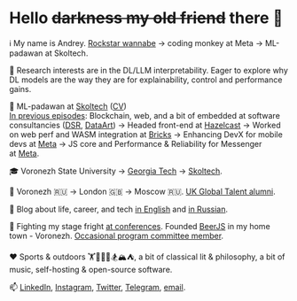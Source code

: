 # Hello ~~darkness my old friend~~ there 👋

ℹ️ My name is Andrey. [Rockstar wannabe](https://notsoalive.goncharov.page/) -> coding monkey at Meta -> ML-padawan at Skoltech. 

🧪 Research interests are in the DL/LLM interpretability. Eager to explore why DL models are the way they are for explainability, control and performance gains.

💼 ML-padawan at [Skoltech](https://new.skoltech.ru/en/programs/msc-data-sciences) ([CV](https://goncharov.page/cv))     
<ins>In previous episodes</ins>: Blockchain, web, and a bit of embedded at software consultancies ([DSR](https://en.dsr-corporation.com/), [DataArt](https://www.dataart.com/)) -> Headed front-end at [Hazelcast](https://hazelcast.com/) -> Worked on web perf and WASM integration at [Bricks](https://www.thebricks.com/) -> Enhancing DevX for mobile devs at [Meta](https://www.meta.com/) -> JS core and Performance & Reliability for Messenger at [Meta](https://www.meta.com/).

🎓 Voronezh State University -> [Georgia Tech](https://blog.goncharov.page/how-to-get-an-online-masters-in-cs-for-a-price-of-your-morning-latte) -> [Skoltech](https://new.skoltech.ru/en/programs/msc-data-sciences).

📌 Voronezh 🇷🇺 -> London 🇬🇧 -> Moscow 🇷🇺. [UK Global Talent alumni](https://42.goncharov.page/l/uk-global-talent-visa-for-mortals).

📝 Blog about life, career, and tech [in English](https://blog.goncharov.page/) and [in Russian](https://t.me/aigoncharov_vs_world).

🎤 Fighting my stage fright [at conferences](https://github.com/aigoncharov/talks). Founded [BeerJS](https://github.com/beerjs/voronezh) in my home town - Voronezh. [Occasional program committee member](https://docs.google.com/spreadsheets/d/1G1KiWarMH9J1rRToRJFnbTwyOcwOXU056g0INIkT4_w/edit?usp=sharing).

❤️ Sports & outdoors 🏋🥊🚴🏃🏂🏔⛺, a bit of classical lit & philosophy, a bit of music, self-hosting & open-source software.

📫 [LinkedIn](https://www.linkedin.com/in/aigoncharov/), [Instagram](https://www.instagram.com/aigoncharov/), [Twitter](https://twitter.com/ai_goncharov), [Telegram](https://t.me/aigoncharov), [email](mailto:andrey@goncharov.page).
